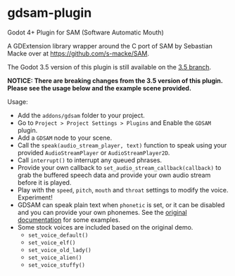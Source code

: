 # gdsam-plugin
Godot 4+ Plugin for SAM (Software Automatic Mouth)

A GDExtension library wrapper around the C port of SAM by Sebastian Macke over at https://github.com/s-macke/SAM.

The Godot 3.5 version of this plugin is still available on the [3.5 branch](https://github.com/deadpixelsociety/gdsam-plugin/tree/3.5).

**NOTICE: There are breaking changes from the 3.5 version of this plugin. Please see the usage below and the example scene provided.**

Usage:
* Add the ```addons/gdsam``` folder to your project.
* Go to ```Project > Project Settings > Plugins``` and Enable the ```GDSAM``` plugin.
* Add a ```GDSAM``` node to your scene.
* Call the ```speak(audio_stream_player, text)``` function to speak using your provided ```AudioStreamPlayer``` or ```AudioStreamPlayer2D```.
* Call ```interrupt()``` to interrupt any queued phrases.
* Provide your own callback to ```set_audio_stream_callback(callback)``` to grab the buffered speech data and provide your own audio stream before it is played.
* Play with the ```speed```, ```pitch```, ```mouth``` and ```throat``` settings to modify the voice. Experiment!
* GDSAM can speak plain text when ```phonetic``` is set, or it can be disabled and you can provide your own phonemes. See the [original documentation](https://archive.org/details/user_manual_s.a.m./page/n15/mode/2up) for some examples.
* Some stock voices are included based on the original demo.
  * ```set_voice_default()```
  * ```set_voice_elf()```
  * ```set_voice_old_lady()```
  * ```set_voice_alien()```
  * ```set_voice_stuffy()```

